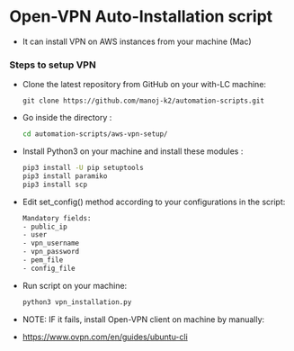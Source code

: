 # Open-VPN Auto-Installation script
- It can install VPN on AWS instances from your machine (Mac)

### Steps to setup VPN
- Clone the latest repository from GitHub on your with-LC machine:
  ```
  git clone https://github.com/manoj-k2/automation-scripts.git
  ```
  
- Go inside the directory :
    ```sh
    cd automation-scripts/aws-vpn-setup/
    ```

- Install Python3 on your machine and install these modules : 
    ```sh
    pip3 install -U pip setuptools 
    pip3 install paramiko
    pip3 install scp
    ```

- Edit set_config() method according to your configurations in the script:
    ```sh
    Mandatory fields: 
    - public_ip
    - user
    - vpn_username
    - vpn_password
    - pem_file
    - config_file
    ```

- Run script on your machine:
    ```sh
    python3 vpn_installation.py 
    ```
- NOTE: IF it fails, install Open-VPN client on machine by manually:
- https://www.ovpn.com/en/guides/ubuntu-cli